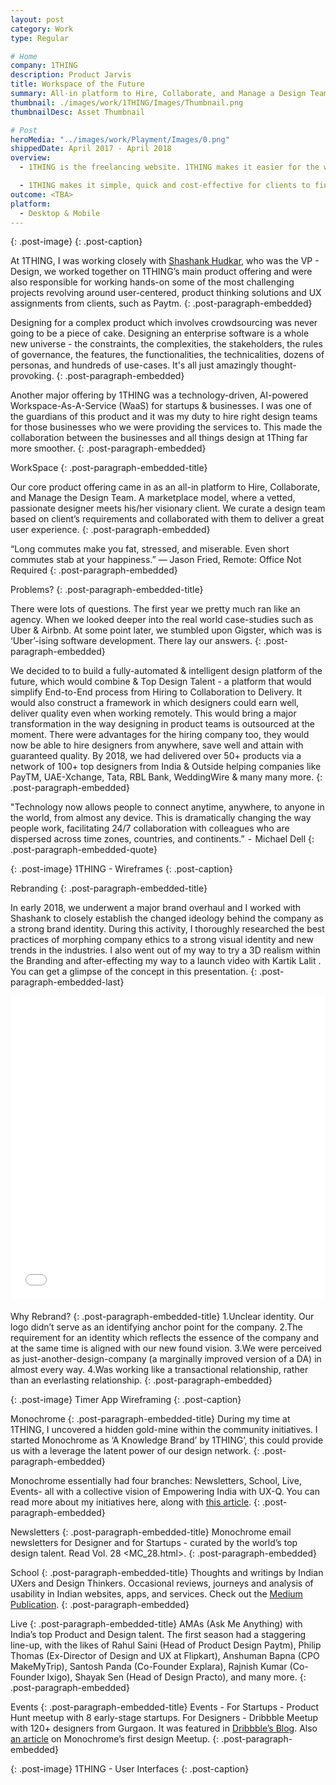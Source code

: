 ```yaml
---
layout: post
category: Work
type: Regular

# Home
company: 1THING
description: Product Jarvis
title: Workspace of the Future
summary: All-in platform to Hire, Collaborate, and Manage a Design Team.
thumbnail: ./images/work/1THING/Images/Thumbnail.png
thumbnailDesc: Asset Thumbnail

# Post
heroMedia: "../images/work/Playment/Images/0.png"
shippedDate: April 2017 - April 2018
overview:
  - 1THING is the freelancing website. 1THING makes it easier for the world's best businesses and independent professionals to find each other without the traditional barriers of set time and place. Freelancers on the site offer their skills in Product Design and Management, helping to ease the pain businesses face in finding skills they need to get work done.

  - 1THING makes it simple, quick and cost-effective for clients to find, hire, work with and pay freelancers. Businesses of every size use 1THING, from one-person startups to major corporations.
outcome: <TBA>
platform:
  - Desktop & Mobile
---
```


<img data-src="../images/work/1THING/Images/1.png" class="lazyload">{: .post-image}
{: .post-caption}

At 1THING, I was working closely with <a href="https://www.linkedin.com/in/shashankm19/">Shashank Hudkar</a>, who was the VP - Design, we worked together on 1THING’s main product offering and were also responsible for working hands-on some of the most challenging projects revolving around user-centered, product thinking solutions and UX assignments from clients, such as Paytm.
{: .post-paragraph-embedded}

Designing for a complex product which involves crowdsourcing was never going to be a piece of cake. Designing an enterprise software is a whole new universe - the constraints, the complexities, the stakeholders, the rules of governance, the features, the functionalities, the technicalities, dozens of personas, and hundreds of use-cases. It's all just amazingly thought-provoking.
{: .post-paragraph-embedded}

Another major offering by 1THING was a technology-driven, AI-powered Workspace-As-A-Service (WaaS) for startups & businesses. I was one of the guardians of this product and it was my duty to hire right design teams for those businesses who we were providing the services to. This made the collaboration between the businesses and all things design at 1Thing far more smoother.
{: .post-paragraph-embedded}

WorkSpace
{: .post-paragraph-embedded-title}

Our core product offering came in as an all-in platform to Hire, Collaborate, and Manage the Design Team. A marketplace model, where a vetted, passionate designer meets his/her visionary client. We curate a design team based on client’s requirements and collaborated with them to deliver a great user experience.
{: .post-paragraph-embedded}

“Long commutes make you fat, stressed, and miserable. Even short commutes stab at your happiness.” ― Jason Fried, Remote: Office Not Required
{: .post-paragraph-embedded}

Problems?
{: .post-paragraph-embedded-title}

There were lots of questions. The first year we pretty much ran like an agency. When we looked deeper into the real world case-studies such as Uber & Airbnb. At some point later, we stumbled upon Gigster, which was is ‘Uber’-ising software development. There lay our answers.
{: .post-paragraph-embedded}

We decided to to build a fully-automated & intelligent design platform of the future, which would combine & Top Design Talent - a platform that would simplify End-to-End process from Hiring to Collaboration to Delivery. It would also construct a framework in which designers could earn well, deliver quality even when working remotely. This would bring a major transformation in the way designing in product teams is outsourced at the moment. There were advantages for the hiring company too, they would now be able to hire designers from anywhere, save well and attain with guaranteed quality. By 2018, we had delivered over 50+ products via a network of 100+ top designers from India & Outside helping companies like PayTM, UAE-Xchange, Tata, RBL Bank, WeddingWire & many many more.
{: .post-paragraph-embedded}

"Technology now allows people to connect anytime, anywhere, to anyone in the world, from almost any device. This is dramatically changing the way people work, facilitating 24/7 collaboration with colleagues who are dispersed across time zones, countries, and continents.”  -  Michael Dell
{: .post-paragraph-embedded-quote}

<img data-src="../images/work/1THING/Images/2.png" class="lazyload">{: .post-image}
1THING - Wireframes
{: .post-caption}

Rebranding
{: .post-paragraph-embedded-title}

In early 2018, we underwent a major brand overhaul and I worked with Shashank to closely establish the changed ideology behind the company as a strong brand identity. During this activity, I thoroughly researched the best practices of morphing company ethics to a strong visual identity and new trends in the industries. I also went out of my way to try a 3D realism within the Branding and after-effecting my way to a launch video with Kartik Lalit . You can get a glimpse of the concept in this presentation.
{: .post-paragraph-embedded-last}

<div class="post-embed">
<iframe src="//www.slideshare.net/slideshow/embed_code/key/K209khpALhb2y4" width="595" height="485" frameborder="0" marginwidth="0" marginheight="0" scrolling="no" style="margin-bottom:5px; max-width: 100%;" allowfullscreen> </iframe> <div style="margin-bottom:5px"> <strong> <a href="//www.slideshare.net/eshaankaul29/1thing-branding-concept" title="1THING Branding Concept" target="_blank"></a> </strong><strong><a href="https://www.slideshare.net/eshaankaul29" target="_blank"></a></strong> </div>
</div>


Why Rebrand?
{: .post-paragraph-embedded-title}
1.Unclear identity. Our logo didn’t serve as an identifying anchor point for the company.
2.The requirement for an identity which reflects the essence of the company and at the same time is aligned with our new found vision.
3.We were perceived as just-another-design-company (a marginally improved version of a DA) in almost every way.
4.Was working like a transactional relationship, rather than an everlasting relationship.
{: .post-paragraph-embedded}

<img data-src="../images/work/1THING/Images/3.png" class="lazyload">{: .post-image}
Timer App Wireframing
{: .post-caption}

Monochrome
{: .post-paragraph-embedded-title}
During my time at 1THING, I uncovered a hidden gold-mine within the community initiatives. I started Monochrome as ‘A Knowledge Brand’ by 1THING’, this could provide us with a leverage the latent power of our design network.
{: .post-paragraph-embedded}

Monochrome essentially had four branches: Newsletters, School, Live, Events- all with a collective vision of Empowering India with UX-Q. You can read more about my initiatives here, along with <a href="https://medium.com/@syskaul/rebranding-knowledge-monochrome-by-1thing-312c3c203946">this article</a>.
{: .post-paragraph-embedded}

Newsletters
{: .post-paragraph-embedded-title}
Monochrome email newsletters for Designer and for Startups - curated by the world’s top design talent. Read Vol. 28 <MC_28.html>.
{: .post-paragraph-embedded}

School
{: .post-paragraph-embedded-title}
Thoughts and writings by Indian UXers and Design Thinkers. Occasional reviews, journeys and analysis of usability in Indian websites, apps, and services. Check out the <a href="https://medium.com/1thing-design">Medium Publication</a>.
{: .post-paragraph-embedded}

Live
{: .post-paragraph-embedded-title}
AMAs (Ask Me Anything) with India’s top Product and Design talent. The first season had a staggering line-up, with the likes of Rahul Saini (Head of Product Design Paytm), Philip Thomas (Ex-Director of Design and UX at Flipkart), Anshuman Bapna (CPO MakeMyTrip), Santosh Panda (Co-Founder Explara), Rajnish Kumar (Co-Founder Ixigo), Shayak Sen (Head of Design Practo), and many more.
{: .post-paragraph-embedded}

Events
{: .post-paragraph-embedded-title}
Events - For Startups - Product Hunt meetup with 8 early-stage startups. For Designers - Dribbble Meetup with 120+ designers from Gurgaon. It was featured in <a href="https://dribbble.com/stories/2017/09/20/august-dribbble-meetup-wrap-up">Dribbble’s Blog</a>. Also <a href="https://medium.com/@syskaul/designing-a-design-meet-up-we-always-wanted-to-attend-ab53811b9619">an article</a> on Monochrome’s first design Meetup.
{: .post-paragraph-embedded}

<img data-src="../images/work/1THING/Images/4.png" class="lazyload">{: .post-image}
1THING - User Interfaces
{: .post-caption}
